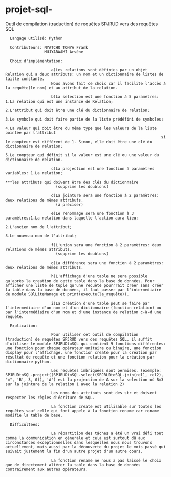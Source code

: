 # projet-sql-

Outil de compilation (traduction) de requêtes SPJRUD vers des requêtes SQL

      Langage utilisé: Python

      Contributeurs: NYATCHO TONYA Frank
                     MUJYABWAMI Arsène
               
      Choix d'implémentation: 

                        a)Les relations sont définies par un objet Relation qui a deux attributs: un nom et un dictionnaire de listes de taille constante.
                        Nous avons fait ce choix car il facilite l'accès à la requête(le nom) et au attribut de la relation.
                        
                        b)La selection est une fonction à 5 paramètres: 1.La relation qui est une instance de Relation;
                                                                        2.L'attribut qui doit être une clé du dictionnaire de relation;
                                                                        3.Le symbole qui doit faire partie de la liste prédéfini de symboles;
                                                                        4.La valeur qui doit être du même type que les valeurs de la liste pointée par l'attribut
                                                                        si le compteur est différent de 1. Sinon, elle doit être une clé du dictionnaire de relation;
                                                                        5.Le compteur qui définit si la valeur est une clé ou une valeur du dictionnaire de relation. 
                                                                         
                        c)La projection est une fonction à paramètres variables: 1.La relation;
                                                                                  ***les attributs qui doivent être des clés du dictionnaire
                          (supprime les doublons)
                          
                        d)La jointure sera une fonction à 2 paramètres: deux relations de mêmes attributs.
                          (à préciser)
                          
                        e)Le renommage sera une fonction à 3 paramètres:1.La relation dans laquelle l'action aura lieu;
                                                                        2.L'ancien nom de l'attribut;
                                                                        3.Le nouveau nom de l'attribut;
                                                                        
                        f)L'union sera une fonction à 2 paramètres: deux relations de mêmes attributs.
                          (supprime les doublons)
                          
                        g)La différence sera une fonction à 2 paramètres: deux relations de mêmes attributs.
                        
                        h)L'affichage d'une table ne sera possible qu'après la creation de cette table dans la base de données. Pour afficher une liste de tuple qu'une requête pourrrait créer sans créer la table dans la base de données, il faut passer par l'intermediaire de module SQlLiteManage et print(execute(la_requête)).
                        
                        i)La création d'une table peut se faire par l'intermediaire d'un nom et d'un dictionnaire (fonction relation) ou par l'intermédiaire d'un nom et d'une instance de relation c-à-d une requête.
                        
      Explication:
      
                        Pour utiliser cet outil de compilation (traduction) de requêtes SPJRUD vers des requêtes SQL, il suffit d'utiliser le module SPJRUDtoSQL qui contient 9 fonctions différentes: une fonction pour chaque opérateur unitaire ou binaire, une fonction display pour l'affichage, une fonction create pour la création par résultat de requête et une fonction relation pour la création par dictionnaire python.
                        
                        Les requêtes imbriquées sont permises. (exemple: SPJRUDtoSQL.project((SPJRUDtoSQL.select(SPJRUDtoSQL.join(rel1, rel2), "=", 'B', 3, 0)), 'A') est la projection de A sur la selection où B=3 sur la jointure de la relation 1 avec la relation 2)
                        
                        Les noms des attributs sont des str et doivent respecter les règles d'écriture de SQL.
                        
                        La fonction create est utilisable sur toutes les requêtes sauf celle qui font appele à la fonction rename car rename modifie la table de base.
         
      Difficultées:
      
                        La répartition des tâches a été un vrai défi tout comme la communication en générale et cela est surtout dû aux circonstances exceptionnelles dans lesquelles nous nous trouvons actuellement, mais aussi par la découverte du projet le mois passé qui suivait justement la fin d'un autre projet d'un autre cours.
                        
                        La fonction rename ne nous a pas laissé le choix que de directement altérer la table dans la base de données contrairement aux autres opérateurs.
                        
               
